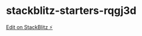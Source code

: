 # stackblitz-starters-rqgj3d

[Edit on StackBlitz ⚡️](https://stackblitz.com/edit/stackblitz-starters-rqgj3d)